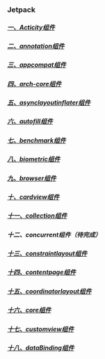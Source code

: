 ### Jetpack

##### [一、Acticity组件](Acticity组件.md)

##### [二、annotation组件](annotation组件.md)

##### [三、appcompat组件](appcompat组件.md)

##### [四、arch-core组件](arch-core组件.md)

##### [五、asynclayoutinflater组件](asynclayoutinflater组件.md)

##### [六、autofill组件](autofill组件.md)

##### [七、benchmark组件](benchmark组件.md)

##### [八、biometric组件](biometric组件.md)

##### [九、browser组件](browser组件.md)

##### [十、cardview组件](cardview组件.md)

##### [十一、collection组件](collection组件.md)

##### 十二、concurrent组件（待完成）

##### [十三、constraintlayout组件](constraintlayout组件.md)

##### [十四、contentpage组件](contentpage组件.md)

##### [十五、coordinatorlayout组件](coordinatorlayout组件.md)

##### [十六、core组件](core组件.md)

##### [十七、customview组件](customview组件.md)

##### [十八、dataBinding组件](dataBinding组件.md)